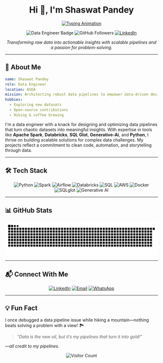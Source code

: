 
<div align="center">
  <h1> Hi 👋, I'm Shaswat Pandey</h1>
</div>

<div align="center">
  <a href="https://git.io/typing-svg">
    <img src="https://readme-typing-svg.herokuapp.com?font=Fira+Code&size=32&pause=1500&color=00C2FF&center=true&vCenter=true&width=500&lines=Data+Engineer;Databricks+Specialist;Generative+AI+Innovator;Pipeline+Problem-Solver" alt="Typing Animation">
  </a>
</div>

<p align="center">
  <img src="https://img.shields.io/badge/Data%20Engineer-Building%20Robust%20Pipelines-0078D4?style=for-the-badge&logo=apache-spark&logoColor=white" alt="Data Engineer Badge">
  <img src="https://img.shields.io/github/followers/Shaswat19?label=Follow&style=for-the-badge&color=181717&logo=github" alt="GitHub Followers">
  <a href="https://www.linkedin.com/in/shaswatpandey/">
    <img src="https://img.shields.io/badge/LinkedIn-Connect-0077B5?style=for-the-badge&logo=linkedin&logoColor=white" alt="LinkedIn">
  </a>
</p>

<p align="center">
  <i>Transforming raw data into actionable insights with scalable pipelines and a passion for problem-solving.</i>
</p>

---

## 🚀 About Me

```yaml
name: Shaswat Pandey
role: Data Engineer
location: ASEA
mission: Architecting robust data pipelines to empower data-driven decisions
hobbies:
  - Exploring new datasets
  - Open-source contributions
  - Hiking & coffee brewing
```

I'm a data engineer with a knack for designing and optimizing data pipelines that turn chaotic datasets into meaningful insights. With expertise in tools like **Apache Spark**, **Databricks**, **SQL Glot**, **Generative-Ai**, and **Python**, I thrive on building scalable solutions for complex data challenges. My projects reflect a commitment to clean code, automation, and storytelling through data.

---

## 🛠️ Tech Stack

<p align="center">
  <img src="https://img.shields.io/badge/Python-3776AB?style=flat-square&logo=python&logoColor=white" alt="Python">
  <img src="https://img.shields.io/badge/Apache%20Spark-E25A1C?style=flat-square&logo=apache-spark&logoColor=white" alt="Spark">
  <img src="https://img.shields.io/badge/Airflow-017CEE?style=flat-square&logo=apache-airflow&logoColor=white" alt="Airflow">
  <img src="https://img.shields.io/badge/Databricks-FF3621?style=flat-square&logo=databricks&logoColor=white" alt="Databricks">
  <img src="https://img.shields.io/badge/SQL-4479A1?style=flat-square&logo=postgresql&logoColor=white" alt="SQL">
  <img src="https://img.shields.io/badge/AWS-232F3E?style=flat-square&logo=amazon-aws&logoColor=white" alt="AWS">
  <img src="https://img.shields.io/badge/Docker-2496ED?style=flat-square&logo=docker&logoColor=white" alt="Docker">
  <img src="https://img.shields.io/badge/SQLglot-4479A1?style=flat-square&logo=code&logoColor=white" alt="SQLglot">
  <img src="https://img.shields.io/badge/Generative%20AI-A855F7?style=flat-square&logo=brain&logoColor=white" alt="Generative AI">
</p>

---

## 📊 GitHub Stats

<p align="center">
<picture>
  <source media="(prefers-color-scheme: dark)" srcset="https://raw.githubusercontent.com/Shaswat19/Shaswat_Pandey/output/snake-dark.svg" />
  <source media="(prefers-color-scheme: light)" srcset="https://raw.githubusercontent.com/Shaswat19/Shaswat_Pandey/output/snake.svg" />
  <img alt="GitHub contribution grid snake animation" src="https://raw.githubusercontent.com/Shaswat19/Shaswat_Pandey/output/snake.svg" />
</picture>

</p>

---

## 📬 Connect With Me

<p align="center">
  <a href="https://www.linkedin.com/in/shaswatpandey/"><img src="https://img.shields.io/badge/LinkedIn-0077B5?style=flat-square&logo=linkedin&logoColor=white" alt="LinkedIn"></a>
  <a href="mailto:shaswatp19@gmail.com"><img src="https://img.shields.io/badge/Email-D14836?style=flat-square&logo=gmail&logoColor=white" alt="Email"></a>
  <a href="https://wa.me/+918115188941" target="_blank">
  <img src="https://img.shields.io/badge/WhatsApp-25D366?style=flat-square&logo=whatsapp&logoColor=white" alt="WhatsApp">
</a>
</p>

---

## 💡 Fun Fact

I once debugged a data pipeline issue while hiking a mountain—nothing beats solving a problem with a view! 🏞️

> *“Data is the new oil, but it’s my pipelines that turn it into gold!”*

*—all credit to my pipelines.*

<p align="center">
  <img src="https://api.visitorbadge.io/api/visitors?path=Shaswat19.Shaswat_Pandey&label=Visitors&color=%232ccce4" alt="Visitor Count">
</p>
